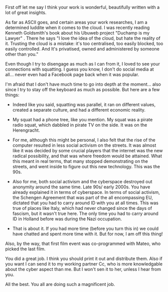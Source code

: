 First off let me say I think your work is wonderful, beautifully written with a lot of great insights.

As far as ASCII goes, and certain areas your work researches, I am a determined luddite when it comes to the cloud. I was recently reading Kenneth Goldsmith's book about his Ubuweb project "Duchamp is my Lawyer" . There he says "I love the idea of the cloud, but hate the reality of it. Trusting the cloud is a mistake: it's too centralised, too easily blocked, too easily controlled. And It's privatised, owned and administered by someone other than you."

Even though I try to disengage as much as I can from it, I loved to see your connections with squatting. I guess you know, I don't do social media at all... never even had a Facebook page back when it was popular.

I'm afraid that I don't have much time to go into depth at the moment... also since I try to stay off the keyboard as much as possible. But here are a few things:

- Indeed like you said, squatting was parallel, it ran on different values, created a separate culture, and had a different economic reality.

- My squat had a phone tree, like you mention. My squat was a pirate radio squat, which dabbled in pirate TV on the side. It was on the Herengracht.

- For me, although this might be personal, I also felt that the rise of the computer resulted in less social activism on the streets. It was almost like it was decided by some crucial players that the internet was the new radical possibility, and that was where freedom would be attained. What this meant in real terms, that many stopped demonstrating on the streets, and went inside to figure out this new technology. This was the 90s. 

- Also for me, both social activism and the cyberspace destroyed out anonymity around the same time. Late 90s/ early 2000s. You have already explained it in terms of cyberspace. In terms of social activism, the Schengen Agreement that was part of the all encompassing EU, dictated that you had to carry around ID with you at all times. This was true of places like Italy, which had never changed since the days of fascism, but it wasn't true here. The only time you had to carry around ID in Holland before was during the Nazi occupation. 

- That is about it. If you had more time (before you turn this in) we could have chatted and spent more time with it. But for now, I am off this thing!

Also, by the way, that first film event was co-programmed with Mateo, who picked the last film. 

You did a great job. I think you should print it out and distribute them. Also if you want I can send it to my working partner Cc, who is more knowledgable about the cyber aspect than me. But I won't sen it to her, unless I hear from you.

All the best. You all are doing such a magnificent job.